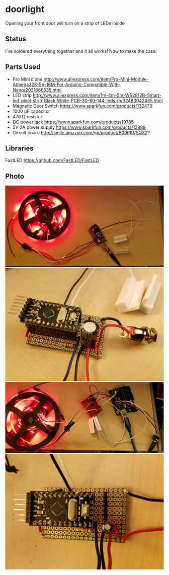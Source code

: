 # doorlight
Opening your front door will turn on a strip of LEDs inside

## Status
I've soldered everything together and it all works! Now to make the case.

## Parts Used
- Pro Mini clone http://www.aliexpress.com/item/Pro-Mini-Module-Atmega328-5V-16M-For-Arduino-Compatible-With-Nano/2021666535.html
- LED strip http://www.aliexpress.com/item/1m-4m-5m-WS2812B-Smart-led-pixel-strip-Black-White-PCB-30-60-144-leds-m/32483042485.html
- Magnetic Door Switch https://www.sparkfun.com/products/13247[[
- 1000 μF capacitor
- 470 Ω resistor
- DC power jack https://www.sparkfun.com/products/10785
- 5V 2A power supply https://www.sparkfun.com/products/12889
- Circuit board http://smile.amazon.com/gp/product/B00PKVSQX2?

## Libraries
FastLED https://github.com/FastLED/FastLED

## Photo
![alt tag](https://github.com/lizcorson/doorlight/blob/master/photos/mar24-2.jpg)
![alt tag](https://github.com/lizcorson/doorlight/blob/master/photos/mar24-1.jpg)
![alt tag](https://github.com/lizcorson/doorlight/blob/master/photos/mar16.jpg)
![alt tag](https://github.com/lizcorson/doorlight/blob/master/photos/mar19.jpg)
